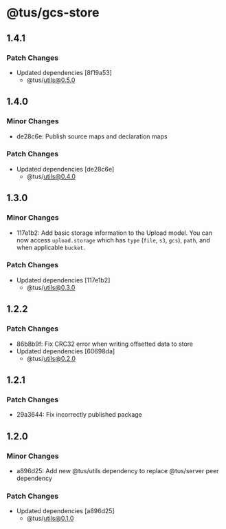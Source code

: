 # @tus/gcs-store

## 1.4.1

### Patch Changes

- Updated dependencies [8f19a53]
  - @tus/utils@0.5.0

## 1.4.0

### Minor Changes

- de28c6e: Publish source maps and declaration maps

### Patch Changes

- Updated dependencies [de28c6e]
  - @tus/utils@0.4.0

## 1.3.0

### Minor Changes

- 117e1b2: Add basic storage information to the Upload model. You can now access
  `upload.storage` which has `type` (`file`, `s3`, `gcs`), `path`, and when applicable
  `bucket`.

### Patch Changes

- Updated dependencies [117e1b2]
  - @tus/utils@0.3.0

## 1.2.2

### Patch Changes

- 86b8b9f: Fix CRC32 error when writing offsetted data to store
- Updated dependencies [60698da]
  - @tus/utils@0.2.0

## 1.2.1

### Patch Changes

- 29a3644: Fix incorrectly published package

## 1.2.0

### Minor Changes

- a896d25: Add new @tus/utils dependency to replace @tus/server peer dependency

### Patch Changes

- Updated dependencies [a896d25]
  - @tus/utils@0.1.0
